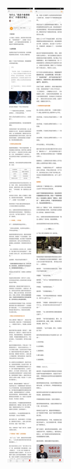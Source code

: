 ![](../../images/2017年05月/GX0527为什么“我是个重感情的人”不要挂在嘴上.jpg)
![](../../images/2017年05月/GX0527为什么“我是个重感情的人”不要挂在嘴上2.jpg)
